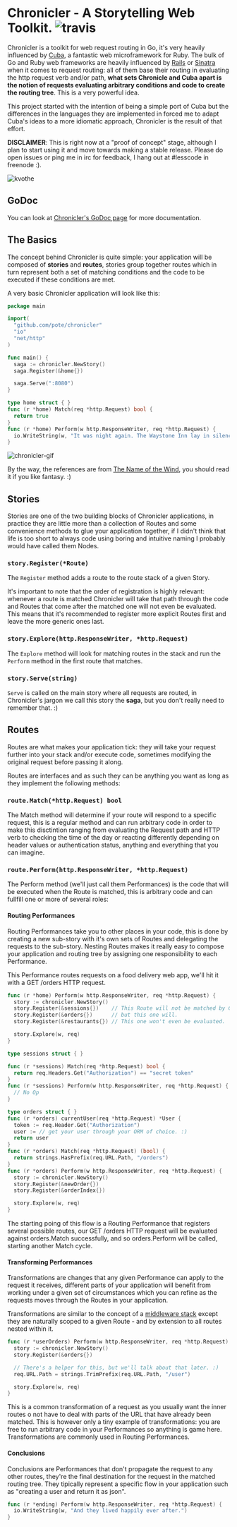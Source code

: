 # Chronicler - A Storytelling Web Toolkit. ![travis](https://api.travis-ci.org/pote/chronicler.svg)

Chronicler is a toolkit for web request routing in Go, it's very heavily influenced by [Cuba](http://cuba.is/), a fantastic web microframework for Ruby. The bulk of Go and Ruby web frameworks are heavily influenced by [Rails](https://github.com/rails/rails) or [Sinatra](https://github.com/sinatra/sinatra) when it comes to request routing: all of them base their routing in evaluating the http request verb and/or path, **what sets Chronicle and Cuba apart is the notion of requests evaluating arbitrary conditions and code to create the routing tree**. This is a very powerful idea.

This project started with the intention of being a simple port of Cuba but the differences in the languages they are implemented in forced me to adapt Cuba's ideas to a more idiomatic approach, Chronicler is the result of that effort.

**DISCLAIMER**: This is right now at a "proof of concept" stage, although I plan to start using it and move towards making a stable release. Please do open issues or ping me in irc for feedback, I hang out at #lesscode in freenode :).

![kvothe](chronicler.png)

## GoDoc

You can look at [Chronicler's GoDoc page](https://godoc.org/github.com/pote/chronicler) for more documentation.

## The Basics

The concept behind Chronicler is quite simple: your application will be composed of **stories** and **routes**, stories group together routes which in turn  represent both a set of matching conditions and the code to be executed if these conditions are met.

A very basic Chronicler application will look like this:

```go
package main

import(
  "github.com/pote/chronicler"
  "io"
  "net/http"
)

func main() {
  saga := chronicler.NewStory()
  saga.Register(&home{})

  saga.Serve(":8080")
}

type home struct { }
func (r *home) Match(req *http.Request) bool {
  return true
}
func (r *home) Perform(w http.ResponseWriter, req *http.Request) {
  io.WriteString(w, "It was night again. The Waystone Inn lay in silence, and it was a silence of three parts.\n")
}
```
![chronicler-gif](chronicler.gif)

By the way, the references are from [The Name of the Wind](http://www.amazon.com/Name-Wind-Kingkiller-Chronicle-Day-ebook/dp/B0010SKUYM/ref=sr_1_1?ie=UTF8&qid=1413554542&sr=8-1&keywords=The+Name+of+the+Wind), you should read it if you like fantasy. :)

## Stories

Stories are one of the two building blocks of Chronicler applications, in practice they are little more than a collection of Routes and some convenience methods to glue your application together, if I didn't think that life is too short to always code using boring and intuitive naming I probably would have called them Nodes.

### `story.Register(*Route)`

The `Register` method adds a route to the route stack of a given Story.

It's important to note that the order of registration is highly relevant: whenever a route is matched Chronicler will take that path through the code and Routes that come after the matched one will not even be evaluated. This means that it's recommended to register more explicit Routes first and leave the more generic ones last.

### `story.Explore(http.ResponseWriter, *http.Request)`

The `Explore` method will look for matching routes in the stack and run the `Perform` method in the first route that matches.

### `story.Serve(string)`

`Serve` is called on the main story where all requests are routed, in Chronicler's jargon we call this story the **saga**, but you don't really need to remember that. :)

## Routes

Routes are what makes your application tick: they will take your request further into your stack and/or execute code, sometimes modifying the original request before passing it along.

Routes are interfaces and as such they can be anything you want as long as they implement the following methods:

### `route.Match(*http.Request) bool`

The Match method will determine if your route will respond to a specific request, this is a regular method and can run arbitrary code in order to make this disctintion ranging from evaluating the Request path and HTTP verb to checking the time of the day or reacting differently depending on header values or authentication status, anything and everything that you can imagine.

### `route.Perform(http.ResponseWriter, *http.Request)`

The Perform method (we'll just call them Performances) is the code that will be executed when the Route is matched, this is arbitrary code and can fullfill one or more of several roles:

#### Routing Performances

Routing Performances take you to other places in your code, this is done by creating a new sub-story with it's own sets of Routes and delegating the requests to the sub-story. Nesting Routes makes it really easy to compose your application and routing tree by assigning one responsibility to each Performance.

This Performance routes requests on a food delivery web app, we'll hit it with a GET /orders HTTP request.

```go
func (r *home) Perform(w http.ResponseWriter, req *http.Request) {
  story := chronicler.NewStory()
  story.Register(&sessions{})    // This Route will not be matched by GET /orders
  story.Register(&orders{})      // but this one will.
  story.Register(&restaurants{}) // This one won't even be evaluated.

  story.Explore(w, req)
}

type sessions struct { }

func (r *sessions) Match(req *http.Request) bool {
  return req.Headers.Get("Authorization") == "secret token"
}
func (r *sessions) Perform(w http.ResponseWriter, req *http.Request) {
  // No Op
}

type orders struct { }
func (r *orders) currentUser(req *http.Request) *User {
  token := req.Header.Get("Authorization")
  user := // get your user through your ORM of choice. :)
  return user
}
func (r *orders) Match(req *http.Request) (bool) {
  return strings.HasPrefix(req.URL.Path, "/orders")
}
func (r *orders) Perform(w http.ResponseWriter, req *http.Request) {
  story := chronicler.NewStory()
  story.Register(&newOrder{})
  story.Register(&orderIndex{})

  story.Explore(w, req)
}
```

The starting poing of this flow is a Routing Performance that registers several possible routes, our GET /orders HTTP request will be evaluated against orders.Match successfully, and so orders.Perform will be called, starting another Match cycle.


#### Transforming Performances

Transformations are changes that any given Performance can apply to the request it receives, different parts of your application will benefit from working under a given set of circumstances which you can refine as the requests moves through the Routes in your application.

Transformations are similar to the concept of a [middleware stack](http://en.wikipedia.org/wiki/Middleware) except they are naturally scoped to a given Route - and by extension to all routes nested within it.


```go
func (r *userOrders) Perform(w http.ResponseWriter, req *http.Request) {
  story := chronicler.NewStory()
  story.Register(&orders{})

  // There's a helper for this, but we'll talk about that later. :)
  req.URL.Path = strings.TrimPrefix(req.URL.Path, "/user")

  story.Explore(w, req)
}
```

This is a common transformation of a request as you usually want the inner routes o not have to deal with parts of the URL that have already been matched. This is however only a tiny example of transformations: you are free to run arbitrary code in your Performances so anything is game here. Transformations are commonly used in Routing Performances.

#### Conclusions

Conclusions are Performances that don't propagate the request to any other routes, they're the final destination for the request in the matched routing tree. They tipically represent a specific flow in your application such as "creating a user and return it as json".

```go
func (r *ending) Perform(w http.ResponseWriter, req *http.Request) {
  io.WriteString(w, "And they lived happily ever after.")
}
```
